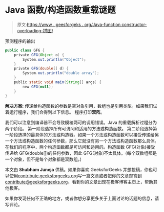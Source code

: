 # Java 函数/构造函数重载谜题

> 原文:[https://www . geesforgeks . org/Java-function constructor-overloading-拼图/](https://www.geeksforgeeks.org/java-functionconstructor-overloading-puzzle/)

预测程序的输出

```java
public class GFG {
    private GFG(Object o) {
        System.out.println("Object");
    }
    private GFG(double[] d) {
        System.out.println("double array");
    }
    public static void main(String[] args) {
        new GFG(null);
    }
}
```

**解决方案:**
传递给构造函数的参数是空对象引用，数组也是引用类型。如果我们试着运行程序，我们会得到以下信息。
程序打印**双阵**。

我们可以注意到编译器不会导致模棱两可的调用错误。Java 的重载解析过程分为两个阶段。
第一阶段选择所有可访问和适用的方法或构造函数。
第二阶段选择第一阶段选择的最具体的方法或构造器。如果一个方法或构造函数可以接受传递给另一个方法或构造函数的任何参数，那么它就没有另一个方法或构造函数那么具体。
在我们的程序中，两个构造函数都是可访问和适用的。构造函数 GFG(对象)接受传递给 GFG(double[])的任何参数，因此 GFG(对象)不太具体。(每个双数组都是一个对象，但不是每个对象都是双数组。)

本文由 **Shubham Juneja** 供稿。如果你喜欢 GeeksforGeeks 并想投稿，你也可以使用[contribute.geeksforgeeks.org](http://www.contribute.geeksforgeeks.org)写一篇文章或者把你的文章邮寄到 contribute@geeksforgeeks.org。看到你的文章出现在极客博客主页上，帮助其他极客。

如果你发现任何不正确的地方，或者你想分享更多关于上面讨论的话题的信息，请写评论。